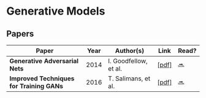 # Generative Models

## Papers
Paper | Year | Author(s) | Link | Read?
--- | --- | --- | --- | ---
**Generative Adversarial Nets** | 2014 | I. Goodfellow, et al. | [[pdf]](http://papers.nips.cc/paper/5423-generative-adversarial-nets.pdf) | 🔜
**Improved Techniques for Training GANs** | 2016 | T. Salimans, et al. | [[pdf]](http://papers.nips.cc/paper/6125-improved-techniques-for-training-gans.pdf) | 🔜
